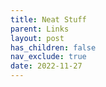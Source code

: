 ```yaml
---
title: Neat Stuff
parent: Links
layout: post
has_children: false
nav_exclude: true
date: 2022-11-27
---
```







